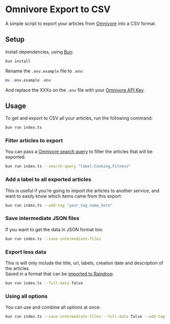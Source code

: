 # Omnivore Export to CSV

A simple script to export your articles from [Omnivore](https://omnivore.app/) into a CSV format.

## Setup

Install dependencies, using [Bun](https://bun.sh/):
```bash
bun install
```

Rename the `.env.example` file to `.env`:
```bash
mv .env.example .env
```

And replace the XXXs on the `.env` file with your [Omnivore API Key](https://docs.omnivore.app/integrations/api.html#getting-an-api-token).

## Usage

To get and export to CSV all your articles, run the following command:

```bash
bun run index.ts
```

### Filter articles to export

You can pass a [Omnivore search query](https://docs.omnivore.app/using/search.html) to filter the articles that will be exported:
```bash
bun run index.ts --search-query "label:Cooking,Fitness"
```

### Add a label to all exported articles

This is useful if you're going to import the articles to another service, and want to easily know which items came from this export:

```bash
bun run index.ts --add-tag "your_tag_name_here"
```

### Save intermediate JSON files

If you want to get the data in JSON format too:

```bash
bun run index.ts --save-intermediate-files
```

### Export less data

This is will only include the title, url, labels, creation date and description of the articles.   
Saved in a format that can be [imported to Raindrop](https://help.raindrop.io/import#supported-formats):

```bash
bun run index.ts --full-data false
```

### Using all options

You can use and combine all options at once:

```bash
bun run index.ts --save-intermediate-files --full-data false --add-tag "your_tag_name_here" --search-query "label:Cooking,Fitness"
```
